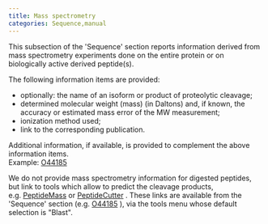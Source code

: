 ```yaml
---
title: Mass spectrometry
categories: Sequence,manual
---
```


This subsection of the 'Sequence' section reports information derived from mass spectrometry experiments done on the entire protein or on biologically active derived peptide(s).

The following information items are provided:

-   optionally: the name of an isoform or product of proteolytic cleavage;
-   determined molecular weight (mass) (in Daltons) and, if known, the accuracy or estimated mass error of the MW measurement;
-   ionization method used;
-   link to the corresponding publication.

Additional information, if available, is provided to complement the above information items.  
Example: [O44185](https://www.uniprot.org/uniprotkb/o44185#sequences)

We do not provide mass spectrometry information for digested peptides, but link to tools which allow to predict the cleavage products, e.g. [PeptideMass](http://web.expasy.org/peptide%5Fmass) or [PeptideCutter](http://web.expasy.org/peptide%5Fcutter) . These links are available from the 'Sequence' section (e.g. [O44185](https://www.uniprot.org/uniprotkb/o44185#sequences) ), via the tools menu whose default selection is "Blast".

